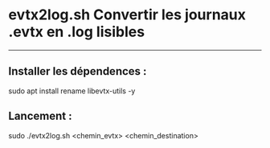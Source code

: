 # evtx2log.sh   Convertir les journaux .evtx en .log lisibles
----------------------------------------------------------------


 Installer les dépendences :
---------------------------
sudo apt install rename libevtx-utils -y


 Lancement :
----------
sudo ./evtx2log.sh <chemin_evtx> <chemin_destination>
